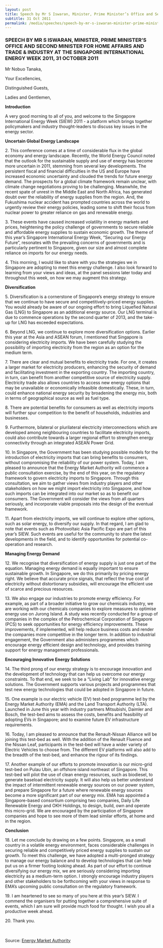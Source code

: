 ```yaml
---
layout: post
title: Speech by Mr S Iswaran, Minister, Prime Minister’s Office and Second Minister for Home Affairs and Trade & Industry at the Singapore International Energy Week 2011, 31 October 2011
subtitle: 31 Oct 2011
permalink: /media/speeches/speech-by-mr-s-iswaran-minister-prime-minister-s-office-and-second-minister-for-home-affairs-and-trade-industry-at-the-singapore-international-energy
---
```


### SPEECH BY MR S ISWARAN, MINISTER, PRIME MINISTER’S OFFICE AND SECOND MINISTER FOR HOME AFFAIRS AND TRADE & INDUSTRY AT THE SINGAPORE INTERNATIONAL ENERGY WEEK 2011, 31 OCTOBER 2011

Mr Nobuo Tanaka,

Your Excellencies,

Distinguished Guests,

Ladies and Gentlemen,

**Introduction**

A very good morning to all of you, and welcome to the Singapore International Energy Week (SIEW) 2011 - a platform which brings together policymakers and industry thought-leaders to discuss key issues in the energy sector.

**Uncertain Global Energy Landscape**

2\. This conference comes at a time of considerable flux in the global economy and energy landscape. Recently, the World Energy Council noted that the outlook for the sustainable supply and use of energy has become more uncertain in 2011, stemming from several key developments. The persistent fiscal and financial difficulties in the US and Europe have increased economic uncertainty and clouded the trends for future energy demand. The prospects for a global climate framework remain unclear, with climate change negotiations proving to be challenging. Meanwhile, the recent spate of unrest in the Middle East and North Africa, has generated doubt over the reliability of energy supplies from the region. And, the Fukushima nuclear accident has prompted countries across the world to urgently review their energy policies, leading some to shift their focus from nuclear power to greater reliance on gas and renewable energy.

3\. These events have caused increased volatility in energy markets and prices, heightening the policy challenge of governments to secure reliable and affordable energy supplies to sustain economic growth. The theme of this year’s Singapore International Energy Week, “Securing our Energy Future”, resonates with the prevailing concerns of governments and is particularly pertinent to Singapore, given our size and almost complete reliance on imports for our energy needs.

4\. This morning, I would like to share with you the strategies we in Singapore are adopting to meet this energy challenge. I also look forward to learning from your views and ideas, at the panel sessions later today and throughout this week, on how we may augment this strategy.

**Diversification**

5\. Diversification is a cornerstone of Singapore’s energy strategy to ensure that we continue to have secure and competitively-priced energy supplies. You would already be aware of our ongoing effort to bring Liquefied Natural Gas (LNG) to Singapore as an additional energy source. Our LNG terminal is due to commence operations by the second quarter of 2013, and the take-up for LNG has exceeded expectations.

6\. Beyond LNG, we continue to explore more diversification options. Earlier this year at the Asia and ASEAN forum, I mentioned that Singapore is considering electricity imports. We have been carefully studying the possibility of importing electricity from the region as an option for the medium term.

7\. There are clear and mutual benefits to electricity trade. For one, it creates a larger market for electricity producers, enhancing the security of demand and facilitating investment in the exporting country. The importing country, in turn, can benefit from another competitive source of electricity supply. Electricity trade also allows countries to access new energy options that may be unavailable or economically infeasible domestically. These, in turn, could enhance national energy security by broadening the energy mix, both in terms of geographical source as well as fuel type.

8\. There are potential benefits for consumers as well as electricity imports will further spur competition to the benefit of households, industries and businesses.

9\. Furthermore, bilateral or plurilateral electricity interconnections which are developed among neighbouring countries to facilitate electricity imports, could also contribute towards a larger regional effort to strengthen energy connectivity through an integrated ASEAN Power Grid.

10\. In Singapore, the Government has been studying possible models for the introduction of electricity imports that can bring benefits to consumers, without compromising the reliability of our power system. Today, I am pleased to announce that the Energy Market Authority will commence a public consultation exercise, by the end of this year, on the regulatory framework to govern electricity imports to Singapore. Through this consultation, we aim to gather views from industry players and other stakeholders on how we might import electricity into Singapore, and how such imports can be integrated into our market so as to benefit our consumers. The Government will consider the views from all quarters seriously, and incorporate viable proposals into the design of the eventual framework.

11\. Apart from electricity imports, we will continue to explore other options, such as solar energy, to diversify our supply. In that regard, I am glad to note that events such as Photovoltaic Asia Pacific Expo are part of this year’s SIEW. Such events are useful for the community to share the latest developments in the field, and to identify opportunities for potential co-operation and research.

**Managing Energy Demand**

12\. We recognise that diversification of energy supply is just one part of the equation. Managing energy demand is equally important to ensure sustainable growth. In Singapore, we do this primarily by pricing energy right. We believe that accurate price signals, that reflect the true cost of electricity without distortionary subsidies, will encourage the efficient use of scarce and precious resources.

13\. We also engage our industries to promote energy efficiency. For example, as part of a broader initiative to grow our chemicals industry, we are working with our chemicals companies to explore measures to optimise energy use on Jurong Island. A study was recently conducted for a group of companies in the complex of the Petrochemical Corporation of Singapore (PCS) to seek opportunities for energy efficiency improvements. These improvements, if implemented, will help reduce business costs and render the companies more competitive in the longer term. In addition to industrial engagement, the Government also administers programmes which encourage energy efficient design and technology, and provides training support for energy management professionals.

**Encouraging Innovative Energy Solutions**

14\. The third prong of our energy strategy is to encourage innovation and the development of technology that can help us overcome our energy constraints. To that end, we seek to be a “Living Lab” for innovative energy solutions. The Government supports various projects and programmes that test new energy technologies that could be adopted in Singapore in future.

15\. One example is our electric vehicle (EV) test-bed programme led by the Energy Market Authority (EMA) and the Land Transport Authority (LTA). Launched in June this year with industry partners Mitsubishi, Daimler and Bosch, the test-bed aims to assess the costs, benefits and feasibility of adopting EVs in Singapore; and to examine future EV infrastructure requirements.

16\. Today, I am pleased to announce that the Renault-Nissan Alliance will be joining this test-bed as well. With the addition of the Renault Fluence and the Nissan Leaf, participants in the test-bed will have a wider variety of Electric Vehicles to choose from. The different EV platforms will also add to the breadth of the test-bed, and enhance the rigour of its findings.

17\. Another example of our efforts to promote innovation is our micro-grid test-bed on Pulau Ubin, an offshore island northeast of Singapore. This test-bed will pilot the use of clean energy resources, such as biodiesel, to generate baseload electricity supply. It will also help us better understand the impact of intermittent renewable energy sources on our power system, and prepare Singapore for a future where renewable energy sources become a more significant part of our energy mix. EMA has appointed a Singapore-based consortium comprising two companies, Daily Life Renewable Energy and OKH Holdings, to design, build, own and operate this micro-grid. We are encouraged by the participation of Singapore companies and hope to see more of them lead similar efforts, at home and in the region.

**Conclusion**

18\. Let me conclude by drawing on a few points. Singapore, as a small country in a volatile energy environment, faces considerable challenges in securing reliable and competitively priced energy supplies to sustain our growth. To meet this challenge, we have adopted a multi-pronged strategy to manage our energy balance and to develop technologies that can help put us on a firmer footing looking ahead. As part of our effort to continue diversifying our energy mix, we are seriously considering importing electricity as a medium-term option. I strongly encourage industry players and other stakeholders to be forthcoming with your views in response to EMA’s upcoming public consultation on the regulatory framework.

19\. I am heartened to see so many of you here at this year’s SIEW. I commend the organisers for putting together a comprehensive suite of events, which I am sure will provide much food for thought. I wish you all a productive week ahead.

20\. Thank you.
<br><br><br>


Source: [<a href="https://www.ema.gov.sg/speech.aspx?news_sid=20140609R5iGRU9NWdmz" target="_blank">Energy Market Authority</a>](https://www.ema.gov.sg/speech.aspx?news_sid=20140609R5iGRU9NWdmz)